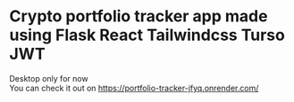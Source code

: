 # Crypto portfolio tracker app made using Flask React Tailwindcss Turso JWT
 Desktop only for now\
 You can check it out on  https://portfolio-tracker-jfyq.onrender.com/

